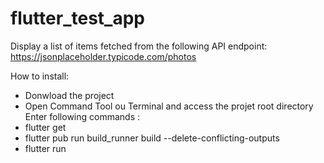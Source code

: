 # flutter_test_app
 Display a list of items fetched from the following API endpoint: https://jsonplaceholder.typicode.com/photos
 
 How to install:
 - Donwload the project
 - Open Command Tool ou Terminal and access the projet root directory
 Enter following commands : 
 - flutter get
 - flutter pub run build_runner build --delete-conflicting-outputs
 - flutter run
